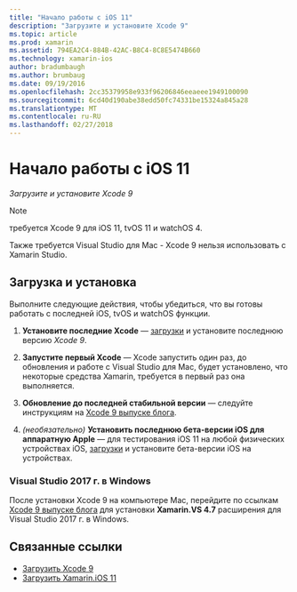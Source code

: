 ```yaml
---
title: "Начало работы с iOS 11"
description: "Загрузите и установите Xcode 9"
ms.topic: article
ms.prod: xamarin
ms.assetid: 794EA2C4-884B-42AC-B8C4-8C8E5474B660
ms.technology: xamarin-ios
author: bradumbaugh
ms.author: brumbaug
ms.date: 09/19/2016
ms.openlocfilehash: 2cc35379958e933f96206846eeaeee1949100090
ms.sourcegitcommit: 6cd40d190abe38edd50fc74331be15324a845a28
ms.translationtype: MT
ms.contentlocale: ru-RU
ms.lasthandoff: 02/27/2018
---
```

# <a name="getting-started-with-ios-11"></a>Начало работы с iOS 11

_Загрузите и установите Xcode 9_

> [!NOTE]
> требуется Xcode 9 для iOS 11, tvOS 11 и watchOS 4.
>
> Также требуется Visual Studio для Mac - Xcode 9 нельзя использовать с Xamarin Studio.

## <a name="download-and-install"></a>Загрузка и установка

Выполните следующие действия, чтобы убедиться, что вы готовы работать с последней iOS, tvOS и watchOS функции.

1. **Установите последние Xcode** — [загрузки](https://developer.apple.com/download/) и установите последнюю версию _Xcode 9_.

2. **Запустите первый Xcode** — Xcode запустить один раз, до обновления и работе с Visual Studio для Mac, будет установлено, что некоторые средства Xamarin, требуется в первый раз она выполняется.

3. **Обновление до последней стабильной версии** — следуйте инструкциям на [Xcode 9 выпуске блога](https://releases.xamarin.com/stable-release-15-3-5-with-xcode-9-support/).

4. _(необязательно)_  **Установить последнюю бета-версии iOS для аппаратную Apple** — для тестирования iOS 11 на любой физических устройствах iOS, [загрузки](https://developer.apple.com/download/) и установите бета-версии iOS на устройствах.


### <a name="visual-studio-2017-on-windows"></a>Visual Studio 2017 г. в Windows

После установки Xcode 9 на компьютере Mac, перейдите по ссылкам [Xcode 9 выпуске блога](https://releases.xamarin.com/stable-release-15-3-5-with-xcode-9-support/) для установки **Xamarin.VS 4.7** расширения для Visual Studio 2017 г. в Windows.


## <a name="related-links"></a>Связанные ссылки

- [Загрузить Xcode 9](https://developer.apple.com/download/)
- [Загрузить Xamarin.iOS 11](https://releases.xamarin.com/stable-release-15-3-5-with-xcode-9-support/)
